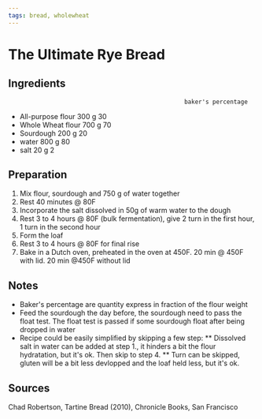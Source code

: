 ```yaml
---
tags: bread, wholewheat
---
```


# The Ultimate Rye Bread
## Ingredients
										              baker's percentage
- All-purpose flour			  300 g		30
- Whole Wheat flour			  700 g		70
- Sourdough 				      200	g		20 
- water 					        800 g		80
- salt						         20 g		 2

## Preparation
1. Mix flour, sourdough and 750 g of water together
2. Rest 40 minutes @ 80F
3. Incorporate the salt dissolved in 50g of warm water to the dough
4. Rest 3 to 4 hours @ 80F (bulk fermentation), give 2 turn in the first hour, 1 turn in the second hour
5. Form the loaf
6. Rest 3 to 4 hours @ 80F for final rise
7. Bake in a Dutch oven, preheated in the oven at 450F. 20 min @ 450F with lid. 20 min @450F without lid

## Notes
* Baker's percentage are quantity express in fraction of the flour weight
* Feed the sourdough the day before, the sourdough need to pass the float test. The float test is passed if some sourdough float after being dropped in water
* Recipe could be easily simplified by skipping a few step:
** Dissolved salt in water can be added at step 1., it hinders a bit the flour hydratation, but it's ok. Then skip to step 4.
** Turn can be skipped, gluten will be a bit less devlopped and the loaf held less, but it's ok.

## Sources
Chad Robertson, Tartine Bread (2010), Chronicle Books, San Francisco
